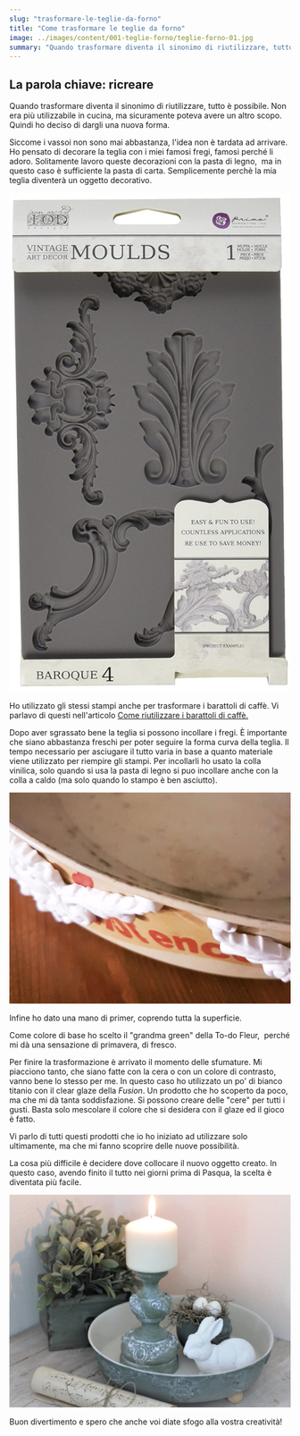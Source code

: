 ```yaml
---
slug: "trasformare-le-teglie-da-forno"
title: "Come trasformare le teglie da forno"
image: ../images/content/001-teglie-forno/teglie-forno-01.jpg
summary: "Quando trasformare diventa il sinonimo di riutilizzare, tutto è possibile. Non era più utilizzabile in cucina, ma sicuramente poteva avere un altro scopo."
---
```


## La parola chiave: ricreare

Quando trasformare diventa il sinonimo di riutilizzare, tutto è possibile. Non era più utilizzabile in cucina, ma sicuramente poteva avere un altro scopo. Quindi ho deciso di dargli una nuova forma.

Siccome i vassoi non sono mai abbastanza, l'idea non è tardata ad arrivare. Ho pensato di decorare la teglia con i miei famosi fregi, famosi perché li adoro. Solitamente lavoro queste decorazioni con la pasta di legno,  ma in questo caso è sufficiente la pasta di carta. Semplicemente perchè la mia teglia diventerà un oggetto decorativo.

<img src="../images/content/001-teglie-forno/teglie-forno-02.jpg" alt ="Stampi Prima Marketing" />

Ho utilizzato gli stessi stampi anche per trasformare i barattoli di caffè. Vi parlavo di questi nell'articolo [Come riutilizzare i barattoli di caffè.](/come-riutilizzare-i-barattoli-di-caffe/)

Dopo aver sgrassato bene la teglia si possono incollare i fregi. È importante che siano abbastanza freschi per poter seguire la forma curva della teglia. Il tempo necessario per asciugare il tutto varia in base a quanto materiale viene utilizzato per riempire gli stampi. Per incollarli ho usato la colla vinilica, solo quando si usa la pasta di legno si puo incollare anche con la colla a caldo (ma solo quando lo stampo è ben asciutto).

<img src="../images/content/001-teglie-forno/teglie-forno-03.jpg" alt ="La trasformazione delle teglie usate" />

Infine ho dato una mano di primer, coprendo tutta la superficie.

Come colore di base ho scelto il "grandma green" della To-do Fleur,  perché mi dà una sensazione di primavera, di fresco.

Per finire la trasformazione è arrivato il momento delle sfumature. Mi piacciono tanto, che siano fatte con la cera o con un colore di contrasto, vanno bene lo stesso per me. In questo caso ho utilizzato un po' di bianco titanio con il clear glaze della *Fusion*. Un prodotto che ho scoperto da poco, ma che mi dà tanta soddisfazione. Si possono creare delle "cere" per tutti i gusti. Basta solo mescolare il colore che si desidera con il glaze ed il gioco è fatto.

Vi parlo di tutti questi prodotti che io ho iniziato ad utilizzare solo ultimamente, ma che mi fanno scoprire delle nuove possibilità.

La cosa più difficile è decidere dove collocare il nuovo oggetto creato. In questo caso, avendo finito il tutto nei giorni prima di Pasqua, la scelta è diventata più facile.

<img src="../images/content/001-teglie-forno/teglie-forno-01.jpg" alt ="Lavoro terminato." />

Buon divertimento e spero che anche voi diate sfogo alla vostra creatività!